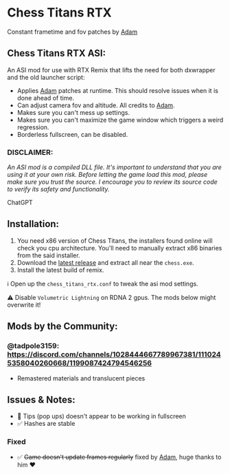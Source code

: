 # Chess Titans RTX
Constant frametime and fov patches by [Adam](https://github.com/adamplayer)

## Chess Titans RTX ASI:
An ASI mod for use with RTX Remix that lifts the need for both dxwrapper and the old launcher script:
- Applies [Adam](https://github.com/adamplayer) patches at runtime. This should resolve issues when it is done ahead of time.
- Can adjust camera fov and altitude. All credits to [Adam](https://github.com/adamplayer).
- Makes sure you can't mess up settings.
- Makes sure you can't maximize the game window which triggers a weird regression.
- Borderless fullscreen, can be disabled.
### DISCLAIMER:
*An ASI mod is a compiled DLL file. It's important to understand that you are using it at your own risk. Before letting the game load this mod, please make sure you trust the source. I encourage you to review its source code to verify its safety and functionality.*

ChatGPT

## Installation:
1. You need x86 version of Chess Titans, the installers found online will check you cpu architecture. You'll need to manually extract x86 binaries from the said installer.
2. Download the [latest release](https://github.com/Kamilkampfwagen-II/Chess-Titans-RTX/releases/latest) and extract all near the `chess.exe`.
3. Install the latest build of remix.

:information_source: Open up the `chess_titans_rtx.conf` to tweak the asi mod settings.

:warning: Disable `Volumetric Lightning` on RDNA 2 gpus. The mods below might overwrite it!

## Mods by the Community:
### @tadpole3159: https://discord.com/channels/1028444667789967381/1110245358040260668/1199087424794546256
- Remastered materials and translucent pieces

## Issues & Notes:
- :no_entry_sign: Tips (pop ups) doesn't appear to be working in fullscreen
- :white_check_mark: Hashes are stable
### Fixed
- :white_check_mark: ~~Game doesn't update frames regularly~~ fixed by [Adam](https://github.com/adamplayer), huge thanks to him :heart: